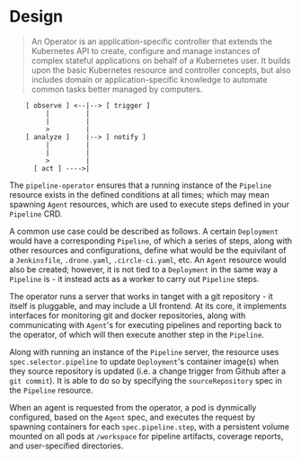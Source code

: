 # Design

> An Operator is an application-specific controller that extends the Kubernetes API to create, configure and manage instances of complex stateful applications on behalf of a Kubernetes user. It builds upon the basic Kubernetes resource and controller concepts, but also includes domain or application-specific knowledge to automate common tasks better managed by computers.

```
    [ observe ] <--|--> [ trigger ]
         |         |
         |         |
         >         |
    [ analyze ]    |--> [ notify ]
         |         |
         |         |
         >         |
      [ act ] ---->|
```

The `pipeline-operator` ensures that a running instance of the `Pipeline` resource exists in the defined conditions at all times; which may mean spawning `Agent` resources, which are used to execute steps defined in your `Pipeline` CRD. 

A common use case could be described as follows. A certain `Deployment` would have a corresponding `Pipeline`, of which a series of steps, along with other resources and configurations, define what would be the equivilant of a `Jenkinsfile`, `.drone.yaml`, `.circle-ci.yaml`, etc. An `Agent` resource would also be created; however, it is not tied to a `Deployment` in the same way a `Pipeline` is - it instead acts as a worker to carry out `Pipeline` steps.

The operator runs a server that works in tanget with a git repository - it itself is pluggable, and may include a UI frontend. At its core, it implements interfaces for monitoring git and docker repositories, along with communicating with `Agent`'s for executing pipelines and reporting back to the operator, of which will then execute another step in the `Pipeline`.

Along with running an instance of the `Pipeline` server, the resource uses `spec.selector.pipeline` to update `Deployment`'s container image(s) when they source repository is updated (i.e. a change trigger from Github after a `git commit`). It is able to do so by specifying the `sourceRepository` spec in the `Pipeline` resource.

When an agent is requested from the operator, a pod is dynmically configured, based on the `Agent` spec, and executes the request by spawning containers for each `spec.pipeline.step`, with a persistent volume mounted on all pods at `/workspace` for pipeline artifacts, coverage reports, and user-specified directories. 
